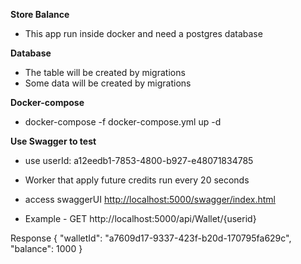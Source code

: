 **Store Balance**

- This app run inside docker and need a postgres database

**Database**
- The table will be created by migrations 
- Some data will be created by migrations

**Docker-compose**

- docker-compose -f docker-compose.yml up -d

**Use Swagger to test**

- use userId:  a12eedb1-7853-4800-b927-e48071834785

- Worker that apply future credits run every 20 seconds

- access swaggerUI [http://localhost:5000/swagger/index.html](http://localhost:5000/swagger/index.html)

- Example - GET http://localhost:5000/api/Wallet/{userid}

Response
{
  "walletId": "a7609d17-9337-423f-b20d-170795fa629c",
  "balance": 1000
}
